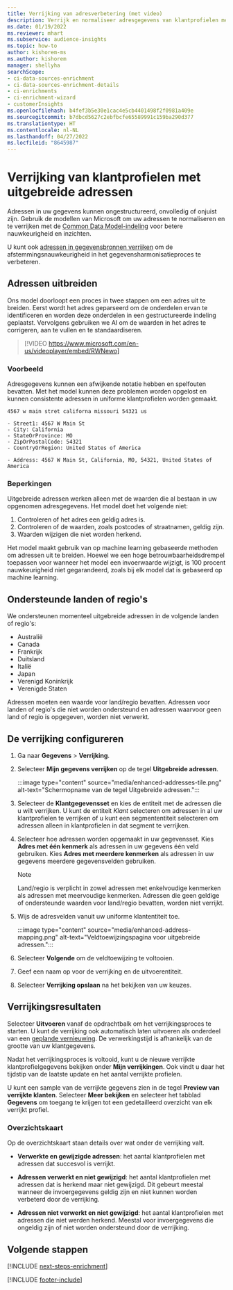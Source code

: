 ```yaml
---
title: Verrijking van adresverbetering (met video)
description: Verrijk en normaliseer adresgegevens van klantprofielen met de modellen van Microsoft.
ms.date: 01/19/2022
ms.reviewer: mhart
ms.subservice: audience-insights
ms.topic: how-to
author: kishorem-ms
ms.author: kishorem
manager: shellyha
searchScope:
- ci-data-sources-enrichment
- ci-data-sources-enrichment-details
- ci-enrichments
- ci-enrichment-wizard
- customerInsights
ms.openlocfilehash: b4fef3b5e30e1cac4e5cb4401498f2f0981a409e
ms.sourcegitcommit: b7dbcd5627c2ebfbcfe65589991c159ba290d377
ms.translationtype: HT
ms.contentlocale: nl-NL
ms.lasthandoff: 04/27/2022
ms.locfileid: "8645987"
---
```

# <a name="enrichment-of-customer-profiles-with-enhanced-addresses"></a>Verrijking van klantprofielen met uitgebreide adressen

Adressen in uw gegevens kunnen ongestructureerd, onvolledig of onjuist zijn. Gebruik de modellen van Microsoft om uw adressen te normaliseren en te verrijken met de [Common Data Model-indeling](/common-data-model/schema/core/applicationcommon/address) voor betere nauwkeurigheid en inzichten.

U kunt ook [adressen in gegevensbronnen verrijken](data-sources-enrichment.md) om de afstemmingsnauwkeurigheid in het gegevensharmonisatieproces te verbeteren. 

## <a name="how-we-enhance-addresses"></a>Adressen uitbreiden

Ons model doorloopt een proces in twee stappen om een adres uit te breiden. Eerst wordt het adres geparseerd om de onderdelen ervan te identificeren en worden deze onderdelen in een gestructureerde indeling geplaatst. Vervolgens gebruiken we AI om de waarden in het adres te corrigeren, aan te vullen en te standaardiseren.

> [!VIDEO https://www.microsoft.com/en-us/videoplayer/embed/RWNewo]

### <a name="example"></a>Voorbeeld

Adresgegevens kunnen een afwijkende notatie hebben en spelfouten bevatten. Met het model kunnen deze problemen worden opgelost en kunnen consistente adressen in uniforme klantprofielen worden gemaakt.

```Input
4567 w main stret californa missouri 54321 us
```

```Output
- Street1: 4567 W Main St
- City: California
- StateOrProvince: MO
- ZipOrPostalCode: 54321
- CountryOrRegion: United States of America

- Address: 4567 W Main St, California, MO, 54321, United States of America
```

### <a name="limitations"></a>Beperkingen

Uitgebreide adressen werken alleen met de waarden die al bestaan in uw opgenomen adresgegevens. Het model doet het volgende niet: 

1. Controleren of het adres een geldig adres is.
2. Controleren of de waarden, zoals postcodes of straatnamen, geldig zijn.
3. Waarden wijzigen die niet worden herkend.

Het model maakt gebruik van op machine learning gebaseerde methoden om adressen uit te breiden. Hoewel we een hoge betrouwbaarheidsdrempel toepassen voor wanneer het model een invoerwaarde wijzigt, is 100 procent nauwkeurigheid niet gegarandeerd, zoals bij elk model dat is gebaseerd op machine learning.

## <a name="supported-countries-or-regions"></a>Ondersteunde landen of regio's

We ondersteunen momenteel uitgebreide adressen in de volgende landen of regio's: 

- Australië
- Canada
- Frankrijk
- Duitsland
- Italië
- Japan
- Verenigd Koninkrijk
- Verenigde Staten

Adressen moeten een waarde voor land/regio bevatten. Adressen voor landen of regio's die niet worden ondersteund en adressen waarvoor geen land of regio is opgegeven, worden niet verwerkt.

## <a name="configure-the-enrichment"></a>De verrijking configureren

1. Ga naar **Gegevens** > **Verrijking**.

1. Selecteer **Mijn gegevens verrijken** op de tegel **Uitgebreide adressen**.

   :::image type="content" source="media/enhanced-addresses-tile.png" alt-text="Schermopname van de tegel Uitgebreide adressen.":::

1. Selecteer de **Klantgegevensset** en kies de entiteit met de adressen die u wilt verrijken. U kunt de entiteit *Klant* selecteren om adressen in al uw klantprofielen te verrijken of u kunt een segmententiteit selecteren om adressen alleen in klantprofielen in dat segment te verrijken.

1. Selecteer hoe adressen worden opgemaakt in uw gegevensset. Kies **Adres met één kenmerk** als adressen in uw gegevens één veld gebruiken. Kies **Adres met meerdere kenmerken** als adressen in uw gegevens meerdere gegevensvelden gebruiken.

   > [!NOTE]
   > Land/regio is verplicht in zowel adressen met enkelvoudige kenmerken als adressen met meervoudige kenmerken. Adressen die geen geldige of ondersteunde waarden voor land/regio bevatten, worden niet verrijkt.

1.  Wijs de adresvelden vanuit uw uniforme klantentiteit toe.

    :::image type="content" source="media/enhanced-address-mapping.png" alt-text="Veldtoewijzingspagina voor uitgebreide adressen.":::

1. Selecteer **Volgende** om de veldtoewijzing te voltooien.

1. Geef een naam op voor de verrijking en de uitvoerentiteit.

1. Selecteer **Verrijking opslaan** na het bekijken van uw keuzes.

## <a name="enrichment-results"></a>Verrijkingsresultaten

Selecteer **Uitvoeren** vanaf de opdrachtbalk om het verrijkingsproces te starten. U kunt de verrijking ook automatisch laten uitvoeren als onderdeel van een [geplande vernieuwing](system.md#schedule-tab). De verwerkingstijd is afhankelijk van de grootte van uw klantgegevens.

Nadat het verrijkingsproces is voltooid, kunt u de nieuwe verrijkte klantprofielgegevens bekijken onder **Mijn verrijkingen**. Ook vindt u daar het tijdstip van de laatste update en het aantal verrijkte profielen.

U kunt een sample van de verrijkte gegevens zien in de tegel **Preview van verrijkte klanten**. Selecteer **Meer bekijken** en selecteer het tabblad **Gegevens** om toegang te krijgen tot een gedetailleerd overzicht van elk verrijkt profiel.

### <a name="overview-card"></a>Overzichtskaart

Op de overzichtskaart staan details over wat onder de verrijking valt. 

* **Verwerkte en gewijzigde adressen**: het aantal klantprofielen met adressen dat succesvol is verrijkt.

* **Adressen verwerkt en niet gewijzigd**: het aantal klantprofielen met adressen dat is herkend maar niet gewijzigd. Dit gebeurt meestal wanneer de invoergegevens geldig zijn en niet kunnen worden verbeterd door de verrijking.

* **Adressen niet verwerkt en niet gewijzigd**: het aantal klantprofielen met adressen die niet werden herkend. Meestal voor invoergegevens die ongeldig zijn of niet worden ondersteund door de verrijking.

## <a name="next-steps"></a>Volgende stappen

[!INCLUDE [next-steps-enrichment](includes/next-steps-enrichment.md)]

[!INCLUDE [footer-include](includes/footer-banner.md)]
